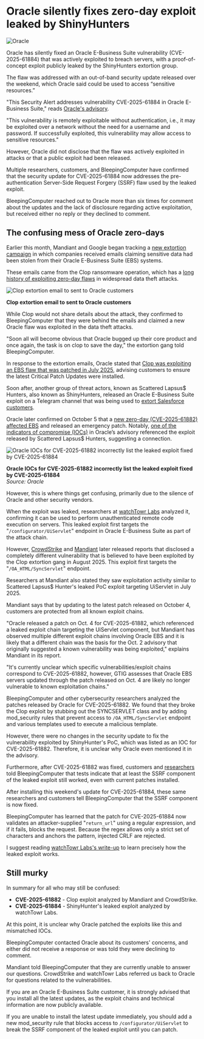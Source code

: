 # Oracle silently fixes zero-day exploit leaked by ShinyHunters

![Oracle](https://www.bleepstatic.com/content/hl-images/2025/03/21/Oracle.jpg)

Oracle has silently fixed an Oracle E-Business Suite vulnerability (CVE-2025-61884) that was actively exploited to breach servers, with a proof-of-concept exploit publicly leaked by the ShinyHunters extortion group.

The flaw was addressed with an out-of-band security update released over the weekend, which Oracle said could be used to access “sensitive resources.”

"This Security Alert addresses vulnerability CVE-2025-61884 in Oracle E-Business Suite," reads [Oracle's advisory](https://www.oracle.com/security-alerts/alert-cve-2025-61884.html).

"This vulnerability is remotely exploitable without authentication, i.e., it may be exploited over a network without the need for a username and password. If successfully exploited, this vulnerability may allow access to sensitive resources."

However, Oracle did not disclose that the flaw was actively exploited in attacks or that a public exploit had been released.

Multiple researchers, customers, and BleepingComputer have confirmed that the security update for CVE-2025-61884 now addresses the pre-authentication Server-Side Request Forgery (SSRF) flaw used by the leaked exploit.

BleepingComputer reached out to Oracle more than six times for comment about the updates and the lack of disclosure regarding active exploitation, but received either no reply or they declined to comment.

## The confusing mess of Oracle zero-days

Earlier this month, Mandiant and Google began tracking a [new extortion campaign](https://www.bleepingcomputer.com/news/security/clop-extortion-emails-claim-theft-of-oracle-e-business-suite-data/) in which companies received emails claiming sensitive data had been stolen from their Oracle E-Business Suite (EBS) systems.

These emails came from the Clop ransomware operation, which has a [long history of exploiting zero-day flaws](https://www.bleepingcomputer.com/tag/clop/) in widespread data theft attacks.

![Clop extortion email to sent to Oracle customers](https://www.bleepstatic.com/images/news/security/c/clop/oracle-e-business-suite-extortion/clop-oracle-extortion-email.jpg)

**Clop extortion email to sent to Oracle customers**

While Clop would not share details about the attack, they confirmed to BleepingComputer that they were behind the emails and claimed a new Oracle flaw was exploited in the data theft attacks.

"Soon all will become obvious that Oracle bugged up their core product and once again, the task is on clop to save the day," the extortion gang told BleepingComputer.

In response to the extortion emails, Oracle stated that [Clop was exploiting an EBS flaw that was patched in July 2025](https://www.bleepingcomputer.com/news/security/oracle-links-clop-extortion-attacks-to-july-security-flaws/), advising customers to ensure the latest Critical Patch Updates were installed.

Soon after, another group of threat actors, known as Scattered Lapsus$ Hunters, also known as ShinyHunters, released an Oracle E-Business Suite exploit on a Telegram channel that was being used to [extort Salesforce customers](https://www.bleepingcomputer.com/news/security/shinyhunters-starts-leaking-data-stolen-in-salesforce-attacks/).

Oracle later confirmed on October 5 that a [new zero-day (CVE-2025-61882) affected EBS](https://www.bleepingcomputer.com/news/security/oracle-patches-ebs-zero-day-exploited-in-clop-data-theft-attacks/) and released an emergency patch. Notably, [one of the indicators of compromise (IOCs)](http://www.oracle.com/security-alerts/alert-cve-2025-61882.html) in Oracle’s advisory referenced the exploit released by Scattered Lapsus$ Hunters, suggesting a connection.

![Oracle IOCs for CVE-2025-61882 incorrectly list the leaked exploit fixed by CVE-2025-61884](https://www.bleepstatic.com/images/news/security/o/oracle/zero-day-mess/oracle-iocs.jpg)

**Oracle IOCs for CVE-2025-61882 incorrectly list the leaked exploit fixed by CVE-2025-61884**  
_Source: Oracle_

However, this is where things get confusing, primarily due to the silence of Oracle and other security vendors.

When the exploit was leaked, researchers at [watchTowr Labs](https://labs.watchtowr.com/well-well-well-its-another-day-oracle-e-business-suite-pre-auth-rce-chain-cve-2025-61882well-well-well-its-another-day-oracle-e-business-suite-pre-auth-rce-chain-cve-2025-61882/) analyzed it, confirming it can be used to perform unauthenticated remote code execution on servers. This leaked exploit first targets the "`/configurator/UiServlet`" endpoint in Oracle E-Business Suite as part of the attack chain.

However, [CrowdStrike](https://www.crowdstrike.com/en-us/blog/crowdstrike-identifies-campaign-targeting-oracle-e-business-suite-zero-day-CVE-2025-61882/) and [Mandiant](https://cloud.google.com/blog/topics/threat-intelligence/oracle-ebusiness-suite-zero-day-exploitation) later released reports that disclosed a completely different vulnerability that is believed to have been exploited by the Clop extortion gang in August 2025\. This exploit first targets the "`/OA_HTML/SyncServlet`" endpoint.

Researchers at Mandiant also stated they saw exploitation activity similar to Scattered Lapsus$ Hunter's leaked PoC exploit targeting UiServlet in July 2025.

Mandiant says that by updating to the latest patch released on October 4, customers are protected from all known exploit chains.

"Oracle released a patch on Oct. 4 for CVE-2025-61882, which referenced a leaked exploit chain targeting the UiServlet component, but Mandiant has observed multiple different exploit chains involving Oracle EBS and it is likely that a different chain was the basis for the Oct. 2 advisory that originally suggested a known vulnerability was being exploited," explains Mandiant in its report.

"It's currently unclear which specific vulnerabilities/exploit chains correspond to CVE-2025-61882, however, GTIG assesses that Oracle EBS servers updated through the patch released on Oct. 4 are likely no longer vulnerable to known exploitation chains."

BleepingComputer and other cybersecurity researchers analyzed the patches released by Oracle for CVE-2025-61882\. We found that they broke the Clop exploit by stubbing out the SYNCSERVLET class and by adding mod\_security rules that prevent access to `/OA_HTML/SyncServlet` endpoint and various templates used to execute a malicious template.

However, there were no changes in the security update to fix the vulnerability exploited by ShinyHunter's PoC, which was listed as an IOC for CVE-2025-61882\. Therefore, it is unclear why Oracle even mentioned it in the advisory.

Furthermore, after CVE-2025-61882 was fixed, customers and [researchers](https://x.com/Fisjkars/status/1975528425378152583) told BleepingComputer that tests indicate that at least the SSRF component of the leaked exploit still worked, even with current patches installed.

After installing this weekend's update for CVE-2025-61884, these same researchers and customers tell BleepingComputer that the SSRF component is now fixed.

BleepingComputer has learned that the patch for CVE-2025-61884 now validates an attacker-supplied "`return_url`" using a regular expression, and if it fails, blocks the request. Because the regex allows only a strict set of characters and anchors the pattern, injected CRLF are rejected.

I suggest reading [watchTowr Labs's write-up](https://labs.watchtowr.com/well-well-well-its-another-day-oracle-e-business-suite-pre-auth-rce-chain-cve-2025-61882well-well-well-its-another-day-oracle-e-business-suite-pre-auth-rce-chain-cve-2025-61882/) to learn precisely how the leaked exploit works.

## Still murky

In summary for all who may still be confused:

* **CVE-2025-61882** \- Clop exploit analyzed by Mandiant and CrowdStrike.
* **CVE-2025-61884** \- ShinyHunter's leaked exploit analyzed by watchTowr Labs.

At this point, it is unclear why Oracle patched the exploits like this and mismatched IOCs.

BleepingComputer contacted Oracle about its customers' concerns, and either did not receive a response or was told they were declining to comment.

Mandiant told BleepingComputer that they are currently unable to answer our questions. CrowdStrike and watchTowr Labs referred us back to Oracle for questions related to the vulnerabilities.

If you are an Oracle E-Business Suite customer, it is strongly advised that you install all the latest updates, as the exploit chains and technical information are now publicly available.

If you are unable to install the latest update immediately, you should add a new mod\_security rule that blocks access to `/configurator/UiServlet` to break the SSRF component of the leaked exploit until you can patch.